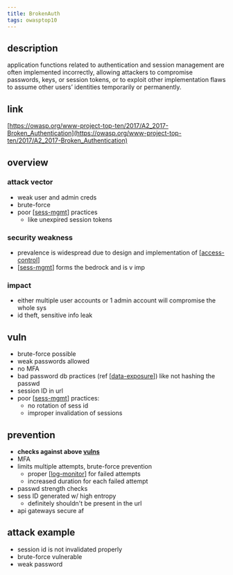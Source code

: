 ```yaml
---
title: BrokenAuth
tags: owasptop10
---
```


## description

application functions related to authentication and session management are often implemented incorrectly, allowing attackers to compromise passwords, keys, or session tokens, or to exploit other implementation flaws to assume other users’ identities temporarily or permanently.

## link

[https://owasp.org/www-project-top-ten/2017/A2_2017-Broken_Authentication](https://owasp.org/www-project-top-ten/2017/A2_2017-Broken_Authentication)

## overview

### attack vector

* weak user and admin creds
* brute-force
* poor [[sess-mgmt]] practices
  * like unexpired session tokens

### security weakness

* prevalence is widespread due to design and implementation of [[access-control]]
* [[sess-mgmt]] forms the bedrock and is v imp

### impact

* either multiple user accounts or 1 admin account will compromise the whole sys
* id theft, sensitive info leak

## vuln

* brute-force possible
* weak passwords allowed
* no MFA
* bad password db practices (ref [[data-exposure]]) like not hashing the passwd
* session ID in url
* poor [[sess-mgmt]] practices:
  * no rotation of sess id
  * improper invalidation of sessions

## prevention

* **checks against above [vulns](#vuln)**
* MFA
* limits multiple attempts, brute-force prevention
  * proper [[log-monitor]] for failed attempts
  * increased duration for each failed attempt
* passwd strength checks
* sess ID generated w/ high entropy
  * definitely shouldn't be present in the url
* api gateways secure af

## attack example

* session id is not invalidated properly
* brute-force vulnerable
* weak password

[//begin]: # "Autogenerated link references for markdown compatibility"
[sess-mgmt]: sess-mgmt.md "SessMgmt"
[access-control]: access-control.md "AccessControl"
[data-exposure]: data-exposure.md "DataExpo"
[log-monitor]: log-monitor.md "Log&Monitor"
[//end]: # "Autogenerated link references"

